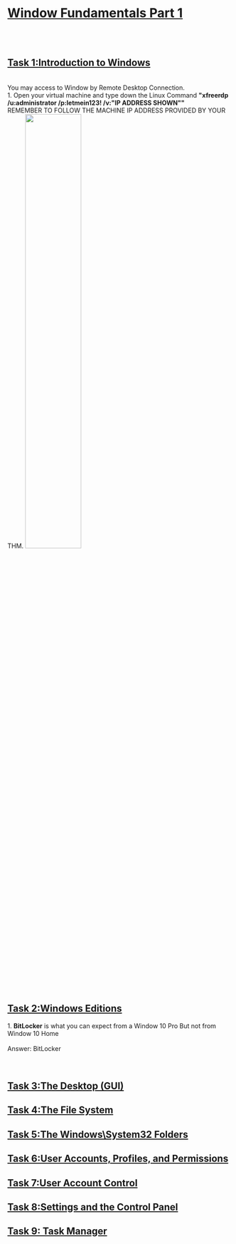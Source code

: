 <h1><ins>Window Fundamentals Part 1</ins></h1><br><br>
<h2><ins>Task 1:Introduction to Windows</ins></h2><br>
You may access to Window by Remote Desktop Connection. <br>
1. Open your virtual machine and type down the Linux Command <b>"xfreerdp /u:administrator /p:letmein123! /v:"IP ADDRESS SHOWN""</b><br>
REMEMBER TO FOLLOW THE MACHINE IP ADDRESS PROVIDED BY YOUR THM.
<img src=https://user-images.githubusercontent.com/78288358/168231557-a5c35825-6b29-49ff-b142-11b28053463c.png style="width:50%; height:50%;"><br><br>


<h2><ins>Task 2:Windows Editions</ins></h2>
1. <b>BitLocker</b> is what you can expect from a Window 10 Pro But not from Window 10 Home<br><br>
Answer: BitLocker<br><br><br>


<h2><ins>Task 3:The Desktop (GUI)</ins></h2>
<h2><ins>Task 4:The File System</ins></h2>
<h2><ins>Task 5:The Windows\System32 Folders</ins></h2>
<h2><ins>Task 6:User Accounts, Profiles, and Permissions</ins></h2>
<h2><ins>Task 7:User Account Control</ins></h2>
<h2><ins>Task 8:Settings and the Control Panel</ins></h2>
<h2><ins>Task 9: Task Manager</ins></h2>
